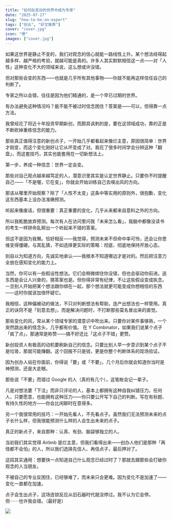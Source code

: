```yaml
---
title: "如何在变动的世界中成为专家"
date: "2025-07-27"
slug: "how-to-be-an-expert"
tags: ["创业", "好文推荐"]
cover: "cover.jpg"
icon: "😎"
images: ["cover.jpg"]
---
```

如果这世界是静止不变的，我们对观念的信心就能一路线性上升。某个想法经得起越多样、越严格的考验，就越可能是真的。许多人其实默默相信这一点——对「人性」这种变化不大的领域来说，这么想或许没错。



但对那些会变的东西——也就是几乎所有其他事物——你就不能再这样信任自己的判断了。



专家之所以会错，往往是因为他们精通的，是一个早已过期的世界。



有办法避免这种情况吗？能不能不被过时信念困住？答案是——可以，但得靠一点方法。



我曾经花了将近十年投资早期新创，而颇具讽刺的是，要在这领域成功，靠的正是不断砍掉重练信念的能力。



那些真正值得注意的新创点子，一开始几乎都看起来像烂主意，原因很简单：世界才刚变，而这个变化刚好让它从坏变成了对。我花了很多时间学会分辨这种「翻盘」，而这套技巧，其实也能套用在一切新想法上。



第一步，养成一种信念：世界一定会变。



那些对自己观点越来越笃定的人，潜意识里其实是认定世界静止。只要你不时提醒自己——「不是喔，它在变」，你就会开始训练自己去嗅出风的方向。



那该从哪里开始观察？除了「人性不太变」这条中等实用的原则外，很抱歉，变化这东西基本上没办法准确预测。



听起来像废话，但很重要：真正重要的变化，几乎从来都来自意料之外的方向。



所以我乾脆放弃预测。每次有人在访问里问我「未来怎么看」，我脑中都像没读书的考生一样拼命乱掰出一个听起来不错的答案。



但这不是因为我懒。恰好相反——我觉得，预测未来不但命中率可怜，还会让你思维变得僵硬。与其乱猜，不如选择更实际的策略：彻底、彻底地保持开放心态。



别自以为知道方向，先诚实地承认——我根本不知道哪边才是对的。然后把注意力全放在感知变化的能力上。



当然，你可以有一些假设性想法。它们会稍微绑住你没错，但也会驱动你前进。追东西是会让人兴奋的，猜答案也是。但你得非常有纪律，不让这些假设变成执念。
一旦别人开始把某个想法跟你绑在一起，那个想法就更可能变成你想相信的东西——这时你就该加倍怀疑它。



我相信，这种偏被动的做法，不只对判断想法有帮助，连产出想法也一样管用。真正的诀窍不是「刻意去想」，而是解决问题时，不打断那些莫名冒出来的直觉。



那些变化的风，常从某个领域专家的潜意识中吹出来。只要你对某件事够熟，一个突然跳出来的怪念头，几乎都有价值。
在 Y Combinator，如果我们说某个点子「疯了点」，那通常是称赞——搞不好还比「这点子不错」更赞。



新创投资人有极高的动机要刷新自己的信念。只要比别人早一步意识到某个点子不是垃圾，那就可能赚翻。这个回报不只是钱，更是你整个判断体系的现场验证。



因为创办人站在你面前，你得说「要」或「不要」，几个月后你就会知道你当时是神预测，还是大走眼。



那些说「不要」而错过 Google 的人（真的有几个），这笔帐会记一辈子。



凡是对想法要「下注」而非只评论的人，基本上都拥有这种自我纠错压力。任何人，只要愿意，也能拥有这种压力——你只要公开写下自己的判断。写在有标题、有持久性的地方——你会比闲聊时在意得多。



另一个我很常用的技巧：一开始先看人，不先看点子。虽然我们无法预测未来的点子长什么样，但我很能预测什么样的人会生出未来的点子。



真正的新点子，来自那种：认真、有劲、脑袋够独立的人。



当初我们其实觉得 Airbnb 是烂主意，但我们看得出来——创办人他们是那种「再怪都不会怕」的人，所以我们选择先信人、再信点子，最后押对了。



这招其实通用：想要快一点知道自己什么观念已经过时了？那就去跟那些会打破你观念的人当朋友。



不被自己的专业反困住，已经够难了，而未来只会更难。因为变化不是加速了——变化一直都在加速。



点子会生出点子，这场连锁反应从旧石器时代就没停过。我不认为它会停。
但⋯⋯也许我会错。（最好是）




![](https://prod-files-secure.s3.us-west-2.amazonaws.com/112d0858-5090-4d34-a606-b75eb8d65fd2/46476355-9cf3-4e99-9b7a-3531bc426380/1000202064.png?X-Amz-Algorithm=AWS4-HMAC-SHA256&X-Amz-Content-Sha256=UNSIGNED-PAYLOAD&X-Amz-Credential=ASIAZI2LB46627MKYK3N%2F20250924%2Fus-west-2%2Fs3%2Faws4_request&X-Amz-Date=20250924T141126Z&X-Amz-Expires=3600&X-Amz-Security-Token=IQoJb3JpZ2luX2VjENX%2F%2F%2F%2F%2F%2F%2F%2F%2F%2FwEaCXVzLXdlc3QtMiJIMEYCIQCr4EdRZmxCetE0qv2VBloMtm7M9ikikqS3SL66ImWqOwIhAIkTpY3L5IhQfLREiiI2srX%2BOF9BWDJNjJ2srQ0y0Ql8Kv8DCF4QABoMNjM3NDIzMTgzODA1IgwDOiuJvYoUdrAeWLIq3ANS3sz%2BX5v8FdYIxT52df0dF2a5yUgTC8vd%2B9eikp6c%2FI07oIqKt4fikaCVLmcZyjC4SVX06DvzOF%2BD0uZMdZnNxj1Z2Poh7vkiAhEMwvu%2F63WVNuSiJ9N69cs4AYbYRNah4dni4fsTFpxEnir1W4MJ5cb3G%2Fxo%2FhURZe1zNeDI4JRvJLbYMOl5GVh8HahuyW7n7mYG9L1OnTpgnTrPLAwjhkY8QBQLhru%2F4rvod9q5mpf9Pa67yQ%2B%2BWMMPIoF5RsZ3KTI40tge6baqGZXVnO840vInoU1gOrMiXAMou3id08s0449PcvK0m9%2FFdnJkjY0zitCcXZQWlDks56E6QJnHO8wfjXc7Onc7xFYD1NrCr0CNzVW5QBJwxbQdppmw5alxS3wworgpxdJhcscF5gQDb2MBdAxyqG8SZcIHRQBB6PWRp5CYKc42%2FgSYecH91KW6iJmp0KOqmLHEnTdnRblW8QAYfj%2BwXLNYOm2oDJOimV3qFrvBR5mLDhxrxDlfldtqCGa711CYghzIigIGme9Ycja4daL6UkrHXIwo68nw6Bdb9U090yw7so4ahgUl1EmxLRL70XxwRsGiQ4jkADD9h5lmO4nJtrG9aPYPGsbQsRYR3W7035dFzs%2Fv0jDp0c%2FGBjqkAdjp3fOwyuTh1RP48ZIw6zGGKUXdfxsajwbRLxuzMO4wsdvfo7pxEq%2FBIScZ88brTTxZc9wU1xJRQnKnH2%2BtUEtjeB8AF%2FVky7v1nrCMLzw5Q5U0vtqLLTvShmRBM9F47sOVZ4IRIzeCoHwxfs2Ckl%2FaRadOvlJIhFPjmFf7a%2BNDTlI9dX5ALLfkQmxli2dDtSroUeKzS8ddqIpNHAP9l7GO3Iwv&X-Amz-Signature=c85a9b935b8c31caeb97a169a27b669411aa928bd1bc4a4a1fc88904e84c393d&X-Amz-SignedHeaders=host&x-amz-checksum-mode=ENABLED&x-id=GetObject)


